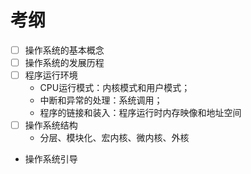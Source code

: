 # 考纲
- [ ] 操作系统的基本概念
- [ ] 操作系统的发展历程
- [ ] 程序运行环境
	- CPU运行模式：内核模式和用户模式；
	- 中断和异常的处理：系统调用；
	- 程序的链接和装入：程序运行时内存映像和地址空间
- [ ] 操作系统结构
	- 分层、模块化、宏内核、微内核、外核
- 操作系统引导